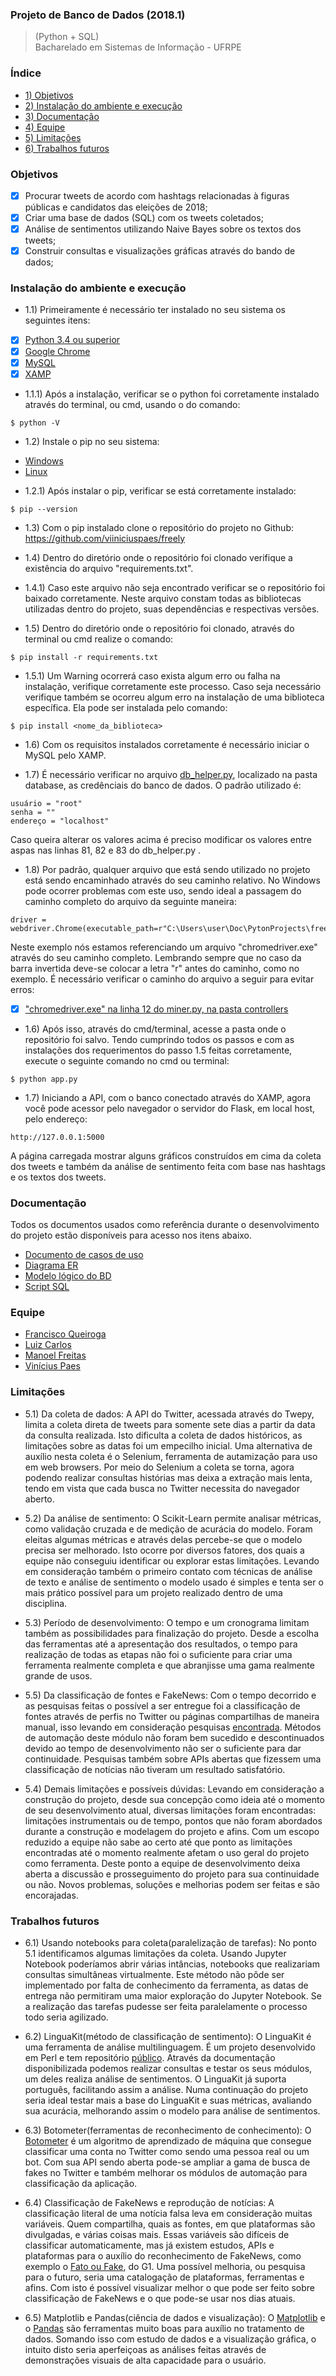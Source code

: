 ### Projeto de Banco de Dados (2018.1)
> (Python + SQL) <br>
>Bacharelado em Sistemas de Informação - UFRPE <br>

### Índice
  * [1) Objetivos](https://github.com/viiniciuspaes/freely/blob/master/README.md#objetivos)
  * [2) Instalação do ambiente e execução](https://github.com/viiniciuspaes/freely/blob/master/README.md#instala%C3%A7%C3%A3o-do-ambiente-e-execu%C3%A7%C3%A3o)
  * [3) Documentação](https://github.com/viiniciuspaes/freely/blob/master/README.md#documenta%C3%A7%C3%A3o)
  * [4) Equipe](https://github.com/viiniciuspaes/freely/blob/master/README.md#equipe)
  * [5) Limitações](https://github.com/viiniciuspaes/freely/blob/master/README.md#limita%C3%A7%C3%B5es)
  * [6) Trabalhos futuros](https://github.com/viiniciuspaes/freely/blob/master/README.md#trabalhos-futuros)
  
### Objetivos

- [x] Procurar tweets de acordo com hashtags relacionadas à figuras públicas e candidatos das eleições de 2018;
- [x] Criar uma base de dados (SQL) com os tweets coletados;
- [X] Análise de sentimentos utilizando Naive Bayes sobre os textos dos tweets;
- [x] Construir consultas e visualizações gráficas através do bando de dados;  

### Instalação do ambiente e execução

* 1.1) Primeiramente é necessário ter instalado no seu sistema os seguintes itens:

- [x] [Python 3.4 ou superior](https://www.python.org/downloads/)
- [x] [Google Chrome](https://www.google.com/chrome/)
- [x] [MySQL](https://www.mysql.com/)
- [x] [XAMP](https://www.apachefriends.org/pt_br/index.html)
* 1.1.1) Após a instalação, verificar se o python foi corretamente instalado através do terminal, ou cmd, usando o do comando:
```
$ python -V
```

* 1.2) Instale o pip no seu sistema:

- [Windows](https://stackoverflow.com/questions/4750806/how-do-i-install-pip-on-windows)
- [Linux](https://www.tecmint.com/install-pip-in-linux/)

* 1.2.1) Após instalar o pip, verificar se está corretamente instalado:
```
$ pip --version
``` 
* 1.3) Com o pip instalado clone o repositório do projeto no Github: https://github.com/viiniciuspaes/freely

* 1.4) Dentro do diretório onde o repositório foi clonado verifique a existência do arquivo "requirements.txt".

* 1.4.1) Caso este arquivo não seja encontrado verificar se o repositório foi baixado corretamente. Neste arquivo constam todas as bibliotecas utilizadas dentro do projeto, suas dependências e respectivas versões.

* 1.5) Dentro do diretório onde o repositório foi clonado, através do terminal ou cmd realize o comando:
```
$ pip install -r requirements.txt
``` 
* 1.5.1) Um Warning ocorrerá caso exista algum erro ou falha na instalação, verifique corretamente este processo. Caso seja necessário verifique também se ocorreu algum erro na instalação de uma biblioteca específica. Ela pode ser instalada pelo comando:
```
$ pip install <nome_da_biblioteca>
``` 
* 1.6) Com os requisitos instalados corretamente é necessário iniciar o MySQL pelo XAMP.

* 1.7) É necessário verificar no arquivo [db_helper.py](https://github.com/viiniciuspaes/freely/blob/master/database/db_helper.py), localizado na pasta database, as credênciais do banco de dados. O padrão utilizado é:
```
usuário = "root"
senha = ""
endereço = "localhost"
```
Caso queira alterar os valores acima é preciso modificar os valores entre aspas nas linhas 81, 82 e 83 do db_helper.py .

* 1.8) Por padrão, qualquer arquivo que está sendo utilizado no projeto está sendo encaminhado através do seu caminho relativo. No Windows pode ocorrer problemas com este uso, sendo ideal a passagem do caminho completo do arquivo da seguinte maneira:
```
driver = webdriver.Chrome(executable_path=r"C:\Users\user\Doc\PytonProjects\freely\controllers\chromedriver.exe")
```
Neste exemplo nós estamos referenciando um arquivo "chromedriver.exe" através do seu caminho completo. Lembrando sempre que no caso da barra invertida deve-se colocar a letra "r" antes do caminho, como no exemplo. É necessário verificar o caminho do arquivo a seguir para evitar erros:

- [x] ["chromedriver.exe" na linha 12 do miner.py, na pasta controllers](https://github.com/viiniciuspaes/freely/blob/master/controllers/miner.py)

* 1.6) Após isso, através do cmd/terminal, acesse a pasta onde o repositório foi salvo. Tendo cumprindo todos os passos e com as instalações dos requerimentos do passo 1.5 feitas corretamente, execute o seguinte comando no cmd ou terminal:
```
$ python app.py
``` 
* 1.7) Iniciando a API, com o banco conectado através do XAMP, agora você pode acessor pelo navegador o servidor do Flask, em local host, pelo endereço:
```
http://127.0.0.1:5000
```
A página carregada mostrar alguns gráficos construídos em cima da coleta dos tweets e também da análise de sentimento feita com base nas hashtags e os textos dos tweets.

### Documentação

Todos os documentos usados como referência durante o desenvolvimento do projeto estão disponíveis para acesso nos itens abaixo.

* [Documento de casos de uso](https://drive.google.com/open?id=1NjK3JTpw0MjimRbSNqUANL1y-j7juYI8)
* [Diagrama ER](https://drive.google.com/open?id=1nxWzu9YhKJBV49E34CKFyUv0M9RZIgsg)
* [Modelo lógico do BD](https://drive.google.com/open?id=1H8sDyxHKJmePFIiRZaIDT7AZJmGPhIbj)
* [Script SQL](https://drive.google.com/open?id=1N5iPoI7fup40Db_rS4G7J3tRTofpuc9l)

### Equipe

- [Francisco Queiroga](https://github.com/chicoqueiroga)<br>
- [Luiz Carlos](https://github.com/xRuisux)<br>
- [Manoel Freitas](https://github.com/manoelfneto)<br>
- [Vinícius Paes](https://github.com/viiniciuspaes)<br>

### Limitações

* 5.1) Da coleta de dados:
A API do Twitter, acessada através do Twepy, limita a coleta direta de tweets para somente sete dias a partir da data da consulta realizada. Isto dificulta a coleta de dados históricos, as limitações sobre as datas foi um empecilho inicial. Uma alternativa de auxílio nesta coleta é o Selenium, ferramenta de autamização para uso em web browsers. Por meio do Selenium a coleta se torna, agora podendo realizar consultas histórias mas deixa a extração mais lenta, tendo em vista que cada busca no Twitter necessita do navegador aberto.

* 5.2) Da análise de sentimento:
O Scikit-Learn permite analisar métricas, como validação cruzada e de medição de acurácia do modelo. Foram eleitas algumas métricas e através delas percebe-se que o modelo precisa ser melhorado. Isto ocorre por diversos fatores, dos quais a equipe não conseguiu identificar ou explorar estas limitações. Levando em consideração também o primeiro contato com técnicas de análise de texto e análise de sentimento o modelo usado é simples e tenta ser o mais prático possível para um projeto realizado dentro de uma disciplina.
 
* 5.3) Período de desenvolvimento:
O tempo e um cronograma limitam também as possibilidades para finalização do projeto. Desde a escolha das ferramentas até a apresentação dos resultados, o tempo para realização de todas as etapas não foi o suficiente para criar uma ferramenta realmente completa e que abranjisse uma gama realmente grande de usos.

* 5.5) Da classificação de fontes e FakeNews:
Com o tempo decorrido e as pesquisas feitas o possível a ser entregue foi a classificação de fontes através de perfis no Twitter ou páginas compartilhas de maneira manual, isso levando em consideração pesquisas [encontrada](https://arxiv.org/pdf/1712.05999.pdf). Métodos de automação deste módulo não foram bem sucedido e descontinuados devido ao tempo de desenvolvimento não ser o suficiente para dar continuidade. Pesquisas também sobre APIs abertas que fizessem uma classificação de  notícias não tiveram um resultado satisfatório.

* 5.4) Demais limitações e possíveis dúvidas:
Levando em consideração a construção do projeto, desde sua concepção como ideia até o momento de seu desenvolvimento atual, diversas limitações foram encontradas: limitações instrumentais ou de tempo, pontos que não foram abordados durante a construção e modelagem do projeto e afins. Com um escopo reduzido a equipe não sabe ao certo até que ponto as limitações encontradas até o momento realmente afetam o uso geral do projeto como ferramenta. Deste ponto a equipe de desenvolvimento deixa aberta a discussão e prosseguimento do projeto para sua continuidade ou não. Novos problemas, soluções e melhorias podem ser feitas e são encorajadas.

### Trabalhos futuros

* 6.1) Usando notebooks para coleta(paralelização de tarefas):
No ponto 5.1 identificamos algumas limitações da coleta. Usando Jupyter Notebook poderíamos abrir várias intâncias, notebooks que realizariam consultas simultâneas virtualmente. Este método não pôde ser implementado por falta de conhecimento da ferramenta, as datas de entrega não permitiram uma maior exploração do Jupyter Notebook. Se a realização das tarefas pudesse ser feita paralelamente o processo todo seria agilizado.

* 6.2) LinguaKit(método de classificação de sentimento):
O LinguaKit é uma ferramenta de análise multilinguagem. É um projeto desenvolvido em Perl e tem repositório [público](https://github.com/citiususc/Linguakit). Através da documentação disponibilizada podemos realizar consultas e testar os seus módulos, um deles realiza análise de sentimentos. O LinguaKit já suporta português, facilitando assim a análise. Numa continuação do projeto seria ideal testar mais a base do LinguaKit e suas métricas, avaliando sua acurácia, melhorando assim o modelo para análise de sentimentos.

* 6.3) Botometer(ferramentas de reconhecimento de conhecimento):
O [Botometer](https://botometer.iuni.iu.edu/#!/) é um algoritmo de aprendizado de máquina que consegue classificar uma conta no Twitter como sendo uma pessoa real ou um bot. Com sua API sendo aberta pode-se ampliar a gama de busca de fakes no Twitter e também melhorar os módulos de automação para classificação da aplicação.

* 6.4) Classificação de FakeNews e reprodução de notícias:
A classificação literal de uma notícia falsa leva em consideração muitas variáveis. Quem compartilha, quais as fontes, em que plataformas são divulgadas, e várias coisas mais. Essas variáveis são difíceis de classificar automaticamente, mas já existem estudos, APIs e plataformas para o auxílio do reconhecimento de FakeNews, como exemplo o [Fato ou Fake](https://g1.globo.com/fato-ou-fake/), do G1. Uma possível melhoria, ou pesquisa para o futuro, seria uma catalogação de plataformas, ferramentas e afins. Com isto é possível visualizar melhor o que pode ser feito sobre classificação de FakeNews e o que pode-se usar nos dias atuais.

* 6.5) Matplotlib e Pandas(ciência de dados e visualização):
O [Matplotlib](https://matplotlib.org/) e o [Pandas](https://pandas.pydata.org/) são ferramentas muito boas para auxílio no tratamento de dados. Somando isso com estudo de dados e a visualização gráfica, o intuito disto seria aperfeiçoas as análises feitas através de demonstrações visuais de alta capacidade para o usuário.
